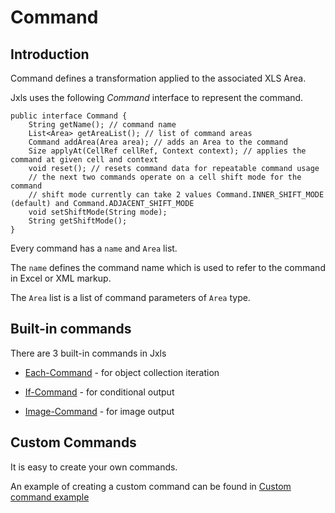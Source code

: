 Command
========

Introduction
------------
Command defines a transformation applied to the associated XLS Area.

Jxls uses the following *Command* interface to represent the command.

    public interface Command {
        String getName(); // command name
        List<Area> getAreaList(); // list of command areas
        Command addArea(Area area); // adds an Area to the command
        Size applyAt(CellRef cellRef, Context context); // applies the command at given cell and context
        void reset(); // resets command data for repeatable command usage
        // the next two commands operate on a cell shift mode for the command
        // shift mode currently can take 2 values Command.INNER_SHIFT_MODE (default) and Command.ADJACENT_SHIFT_MODE
        void setShiftMode(String mode);
        String getShiftMode();
    }

Every command has a `name` and `Area` list.

The `name` defines the command name which is used to refer to the command in Excel or XML markup.

The `Area` list is a list of command parameters of  `Area` type.

Built-in commands
-----------------
There are 3 built-in commands in Jxls

* [Each-Command](each_command.html) - for object collection iteration

* [If-Command](if_command.html) - for conditional output

* [Image-Command](image_command.html) - for image output

Custom Commands
---------------
It is easy to create your own commands.

An example of creating a custom command can be found in [Custom command example](../samples/custom_command.html)
